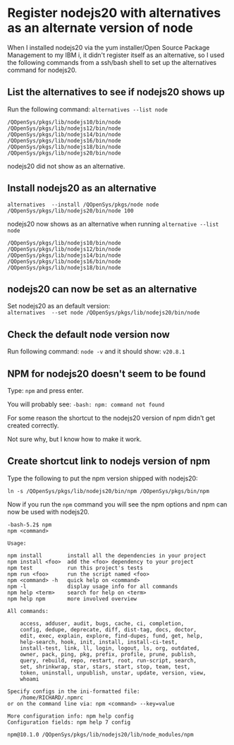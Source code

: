 # Register nodejs20 with alternatives as an alternate version of node
When I installed nodejs20 via the yum installer/Open Source Package Management to my IBM i, it didn't register itself as an alternative,
so I used the following commands from a ssh/bash shell to set up the alternatives command for nodejs20.

## List the alternatives to see if nodejs20 shows up
Run the following command: ```alternatives --list node```
```
/QOpenSys/pkgs/lib/nodejs10/bin/node
/QOpenSys/pkgs/lib/nodejs12/bin/node
/QOpenSys/pkgs/lib/nodejs14/bin/node
/QOpenSys/pkgs/lib/nodejs16/bin/node
/QOpenSys/pkgs/lib/nodejs18/bin/node
/QOpenSys/pkgs/lib/nodejs20/bin/node
```
nodejs20 did not show as an alternative. 

## Install nodejs20 as an alternative
```
alternatives  --install /QOpenSys/pkgs/node node /QOpenSys/pkgs/lib/nodejs20/bin/node 100
```
nodejs20 now shows as an alternative when running ```alternative --list node```

```
/QOpenSys/pkgs/lib/nodejs10/bin/node
/QOpenSys/pkgs/lib/nodejs12/bin/node
/QOpenSys/pkgs/lib/nodejs14/bin/node
/QOpenSys/pkgs/lib/nodejs16/bin/node
/QOpenSys/pkgs/lib/nodejs18/bin/node
```

## nodejs20 can now be set as an alternative
Set nodejs20 as an default version:   
```alternatives  --set node /QOpenSys/pkgs/lib/nodejs20/bin/node```

## Check the default node version now
Run following command: ```node -v``` and it should show: ```v20.8.1```

## NPM for nodejs20 doesn't seem to be found
Type: ```npm``` and press enter.   

You will probably see: ```-bash: npm: command not found```

For some reason the shortcut to the nodejs20 version of npm didn't get created correctly. 

Not sure why, but I know how to make it work. 

## Create shortcut link to nodejs version of npm
Type the following to put the npm version shipped with nodejs20: 
```
ln -s /QOpenSys/pkgs/lib/nodejs20/bin/npm /QOpenSys/pkgs/bin/npm
```

Now if you run the ```npm``` command you will see the npm options and npm can now be used with nodejs20.
```
-bash-5.2$ npm 
npm <command>

Usage:

npm install        install all the dependencies in your project
npm install <foo>  add the <foo> dependency to your project
npm test           run this project's tests
npm run <foo>      run the script named <foo>
npm <command> -h   quick help on <command>
npm -l             display usage info for all commands
npm help <term>    search for help on <term>
npm help npm       more involved overview

All commands:

    access, adduser, audit, bugs, cache, ci, completion,
    config, dedupe, deprecate, diff, dist-tag, docs, doctor,
    edit, exec, explain, explore, find-dupes, fund, get, help,
    help-search, hook, init, install, install-ci-test,
    install-test, link, ll, login, logout, ls, org, outdated,
    owner, pack, ping, pkg, prefix, profile, prune, publish,
    query, rebuild, repo, restart, root, run-script, search,
    set, shrinkwrap, star, stars, start, stop, team, test,
    token, uninstall, unpublish, unstar, update, version, view,
    whoami

Specify configs in the ini-formatted file:
    /home/RICHARD/.npmrc
or on the command line via: npm <command> --key=value

More configuration info: npm help config
Configuration fields: npm help 7 config

npm@10.1.0 /QOpenSys/pkgs/lib/nodejs20/lib/node_modules/npm
```


